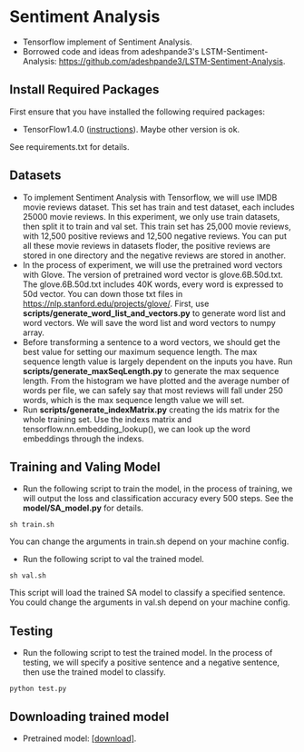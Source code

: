 # Sentiment Analysis
* Tensorflow implement of Sentiment Analysis.
* Borrowed code and ideas from adeshpande3's LSTM-Sentiment-Analysis: https://github.com/adeshpande3/LSTM-Sentiment-Analysis.

## Install Required Packages
First ensure that you have installed the following required packages:
* TensorFlow1.4.0 ([instructions](https://www.tensorflow.org/install/)). Maybe other version is ok.

See requirements.txt for details.

## Datasets
* To implement Sentiment Analysis with Tensorflow, we will use IMDB movie reviews dataset. This set has train and test dataset, each includes 25000 movie reviews. In this experiment, we only use train datasets, then split it to train and val set. This train set has 25,000 movie reviews, with 12,500 positive 
reviews and 12,500 negative reviews. You can put all these movie reviews in datasets floder, the positive reviews are stored in one directory and the negative reviews are stored in another.
* In the process of experiment, we will use the pretrained word vectors with Glove. The version of pretrained word vector is glove.6B.50d.txt. The glove.6B.50d.txt includes 40K words, every word is expressed to 50d vector. You can down those txt files in https://nlp.stanford.edu/projects/glove/. First, use **scripts/generate_word_list_and_vectors.py** to generate word list and word vectors. We will save the word list and word vectors to numpy array.
* Before transforming a sentence to a word vectors, we should get the best value for setting our maximum sequence length. The max sequence length value is largely dependent on the inputs you have. Run **scripts/generate_maxSeqLength.py** to generate the max sequence length. From the histogram we have plotted and the average number of words per file, we can safely say that most reviews will fall under 250 words, which is the max sequence length value we will set.
* Run **scripts/generate_indexMatrix.py** creating the ids matrix for the whole training set. Use the indexs matrix and tensorflow.nn.embedding_lookup(), we can look up the word embeddings through the indexs.

## Training and Valing Model
* Run the following script to train the model, in the process of training, we will output the loss and classification accuracy every 500 steps. See the **model/SA_model.py** for details.
```shell
sh train.sh
```
You can change the arguments in train.sh depend on your machine config.
* Run the following script to val the trained model.
```shell
sh val.sh
```
This script will load the trained SA model to classify a specified sentence. You could change the arguments in val.sh depend on your machine config.

## Testing
* Run the following script to test the trained model. In the process of testing, we will specify a positive sentence and a negative sentence, then use the trained model to classify.
```
python test.py
```

## Downloading trained model
* Pretrained model: [[download]](https://drive.google.com/open?id=1FJ__XNfu9rVH2CQQ8sU81taVXhCktenK).
